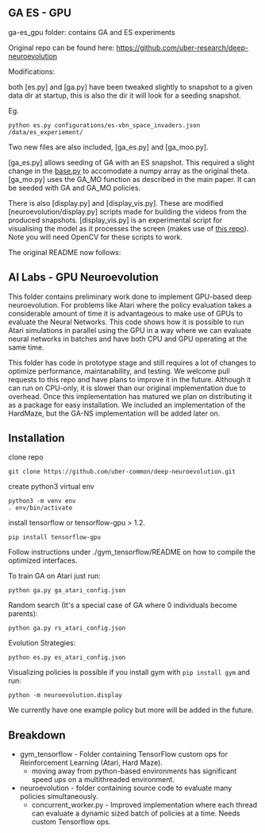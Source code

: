 ## GA ES - GPU

ga-es_gpu folder: contains GA and ES experiments

Original repo can be found here: https://github.com/uber-research/deep-neuroevolution

Modifications:

both [es.py] and [ga.py] have been tweaked slightly to snapshot to a given data dir at startup, this is also the dir it will look for a seeding snapshot.

Eg.
```
python es.py configurations/es-vbn_space_invaders.json /data/es_experiement/
```

Two new files are also included, [ga_es.py] and [ga_moo.py].

[ga_es.py] allows seeding of GA with an ES snapshot. This required a slight change in the [base.py](neuroevolution/models/base.py) to accomodate a numpy array as the original theta.
[ga_mo.py] uses the GA_MO function as described in the main paper. It can be seeded with GA and GA_MO policies.

There is also [display.py] and [display_vis.py]. These are modified [neuroevolution/display.py] scripts made for building the videos from the produced snapshots. [display_vis.py] is an experimental script for visualising the model as it processes the screen (makes use of [this repo](https://github.com/InFoCusp/tf_cnnvis)). Note you will need OpenCV for these scripts to work.


The original README now follows:
## AI Labs - GPU Neuroevolution
This folder contains preliminary work done to implement GPU-based deep neuroevolution.
For problems like Atari where the policy evaluation takes a considerable amount of time it is advantageous to make use of GPUs to evaluate the Neural Networks. This code shows how it is possible to run Atari simulations in parallel using the GPU in a way where we can evaluate neural networks in batches and have both CPU and GPU operating at the same time.

This folder has code in prototype stage and still requires a lot of changes to optimize performance, maintanability, and testing. We welcome pull requests to this repo and have plans to improve it in the future. Although it can run on CPU-only, it is slower than our original implementation due to overhead. Once this implementation has matured we plan on distributing it as a package for easy installation. We included an implementation of the HardMaze, but the GA-NS implementation will be added later on.

## Installation

clone repo

```
git clone https://github.com/uber-common/deep-neuroevolution.git
```

create python3 virtual env

```
python3 -m venv env
. env/bin/activate
```

install tensorflow or tensorflow-gpu > 1.2.
```
pip install tensorflow-gpu
```
Follow instructions under ./gym_tensorflow/README on how to compile the optimized interfaces.

To train GA on Atari just run:
```
python ga.py ga_atari_config.json
```
Random search (It's a special case of GA where 0 individuals become parents):
```
python ga.py rs_atari_config.json
```

Evolution Strategies:
```
python es.py es_atari_config.json
```

Visualizing policies is possible if you install gym with `pip install gym` and run:
```
python -m neuroevolution.display
```
We currently have one example policy but more will be added in the future.

## Breakdown

* gym_tensorflow - Folder containing TensorFlow custom ops for Reinforcement Learning (Atari, Hard Maze).
  * moving away from python-based environments has significant speed ups on a multithreaded environment.
* neuroevolution - folder containing source code to evaluate many policies simultaneously.
  * concurrent_worker.py - Improved implementation where each thread can evaluate a dynamic sized batch of policies at a time. Needs custom Tensorflow ops.
